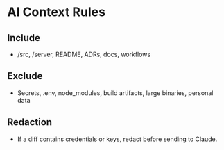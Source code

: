 # AI Context Rules

## Include
- /src, /server, README, ADRs, docs, workflows

## Exclude
- Secrets, .env, node_modules, build artifacts, large binaries, personal data

## Redaction
- If a diff contains credentials or keys, redact before sending to Claude.
